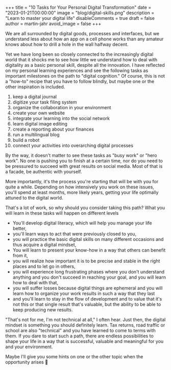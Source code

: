 +++
title = "10 Tasks for Your Personal Digital Transformation"
date = "2023-01-21T00:00:00"
image = "blog/digital-skills.png"
description = "Learn to master your digital life"
disableComments = true
draft = false
author = martin-jahr
avoid_image = false
+++


We are all surrounded by digital goods, processes and interfaces, but we understand less about how an app on a cell phone works than any amateur knows about how to drill a hole in the wall halfway decent.

Yet we have long been so closely connected to the increasingly digital world that it shocks me to see how little we understand how to deal with digitality as a basic personal skill, despite all the innovation. I have reflected on my personal learning experiences and see the following tasks as important milestones on the path to "digital cognition." Of course, this is not a "how-to" recipe that you have to follow blindly, but maybe one or the other inspiration is included. 

1. keep a digital journal
2. digitize your task filing system
3. organize the collaboration in your environment
4. create your own website
5. integrate your learning into the social network
6. learn digital image editing
7. create a reporting about your finances
8. run a multilingual blog
9. build a robot
10. connect your activities into overarching digital processes

By the way, it doesn't matter to see these tasks as "busy work" or "hero work". No one is pushing you to finish at a certain time, nor do you need to be pressured to succeed with great results on social media. Most of that is a facade, be authentic with yourself.

More importantly, it's the process you're starting that will be with you for quite a while. Depending on how intensively you work on these issues, you'll spend at least months, more likely years, getting your life optimally attuned to the digital world.

That's a lot of work, so why should you consider taking this path? What you will learn in these tasks will happen on different levels

- You'll develop digital literacy, which will help you manage your life better,
- you'll learn ways to act that were previously closed to you,
- you will practice the basic digital skills on many different occasions and thus acquire a digital mindset,
- You will learn to present your know-how in a way that others can benefit from it,
- you will realize how important it is to be precise and stable in the right places and to let go in others,
- you will experience long frustrating phases where you don't understand anything and you don't succeed in reaching your goal, and you will learn how to deal with that,
- you will suffer losses because digital things are ephemeral and you will learn how to organize your work results in such a way that they last
- and you'll learn to stay in the flow of development and to value that it's not this or that single result that's valuable, but the ability to be able to keep producing new results.

"That's not for me, I'm not technical at all," I often hear. Just then, the digital mindset is something you should definitely learn. Tax returns, road traffic or school are also "technical" and you have learned to come to terms with them. If you dare to start such a path, there are endless possibilities to shape your life in a way that is successful, valuable and meaningful for you and your environment.

Maybe I'll give you some hints on one or the other topic when the opportunity arises 🙂

